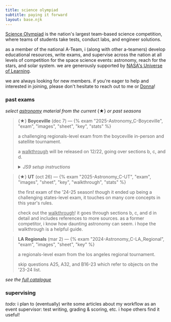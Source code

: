 ```yaml
---
title: science olympiad
subtitle: paying it forward
layout: base.njk
---
```


[Science Olympiad](https://www.soinc.org/) is the nation's largest team-based science competition, where teams of students take tests, conduct labs, and engineer solutions.

as a member of the national A-Team, i (along with other a-teamers) develop educational resources, write exams, and supervise across the nation at all levels of competition for the space science events: astronomy, reach for the stars, and solar system. we are generously supported by [NASA's Universe of Learning](https://www.universe-of-learning.org/).

we are always looking for new members. if you're eager to help and interested in joining, please don't hesitate to reach out to me or [Donna](mailto:dlyoung.nso@gmail.com)!

### past exams

*select <u>astronomy</u> material from the current* {★} *or past seasons*

> {★} **Boyceville** (dec 7)
> &mdash;
> {% exam "2025-Astronomy_C-Boyceville", "exam", "images", "sheet", "key", "stats" %}
>
> a challenging regionals-level exam from the boyceville in-person and satellite tournament.
>
> a <u>walkthrough</u> will be released on 12/22, going over sections b, c, and d.
>
> <details>
>   <summary><em>JS9 setup instructions</em></summary>
>   <em>
>   <p>this exam has a js9 lab which should be set up beforehand, as follows:</p>
>   <ol>
>     <li>open <a href=https://chandra.harvard.edu/js9/index.html>chandra.harvard.edu/js9/</a> on a web browser;</li>
>     <li>select the button labeled [The Unofficial Chandra Archive Search Page] and a pop-up should appear;</li>
>     <li>in the [Chandra Obs ID] box, input "7437" and hit [Search];</li>
>     <li>scroll down and to the right to see the link under the "Title" column; drag and drop it into the js9 window (which should be showing a blue supernova remnant);</li>
>     <li>wait for the observation to load in;</li>
>     <li>(optional) select [Scale > log] to adjust the view.</li>
>   </ol>
>   <p>if you are offline and/or unable to access js9, this printable <a href="/assets/pdf/2025-Astronomy_C-Boyceville/JS9_Handout.pdf">[js9 handout]</a> can be used instead.</p>
>   </em>
> </details>

> {★} **UT** (oct 26)
> &mdash;
> {% exam "2025-Astronomy_C-UT", "exam", "images", "sheet", "key", "walkthrough", "stats" %}
>
> the first exam of the '24-25 season! though it ended up being a challenging states-level exam, it touches on many core concepts in this year's rules.
>
> check out the <u>walkthrough</u>! it goes through sections b, c, and d in detail and includes references to more sources. as a former competitor, i know how daunting astronomy can seem. i hope the walkthrough is a helpful guide.

> **LA Regionals** (mar 2)
> &mdash;
> {% exam "2024-Astronomy_C-LA_Regional", "exam", "images", "sheet", "key" %}
>
> a regionals-level exam from the los angeles regional tournament.
>
> skip questions A25, A32, and B16-23 which refer to objects on the '23-24 list.

*see the [full catalogue](/scioly/exams)*

### supervising

*todo:* i plan to (eventually) write some articles about my workflow as an event supervisor: test writing, grading & scoring, etc. i hope others find it useful!